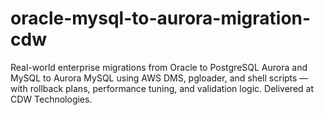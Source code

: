 # oracle-mysql-to-aurora-migration-cdw
Real-world enterprise migrations from Oracle to PostgreSQL Aurora and MySQL to Aurora MySQL using AWS DMS, pgloader, and shell scripts — with rollback plans, performance tuning, and validation logic. Delivered at CDW Technologies.
